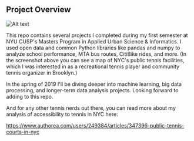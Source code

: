 ## Project Overview

![Alt text](../final_project/images/tennis_sample.jpeg)

This repo contains several projects I completed during my first semester at NYU CUSP's Masters Program in Applied Urban Science & Informatics. I used open data and common Python libraries like pandas and numpy to analyze school performance, MTA bus routes, CitiBike rides, and more. (In the screenshot above you can see a map of NYC's public tennis facilities, which I was interested in as a recreational tennis player and community tennis organizer in Brooklyn.)

In the spring of 2019 I'll be diving deeper into machine learning, big data processing, and longer-term data analysis projects. Looking forward to adding to this repo.

And for any other tennis nerds out there, you can read more about my analysis of accessibility to tennis in NYC here:

https://www.authorea.com/users/249384/articles/347396-public-tennis-courts-in-nyc